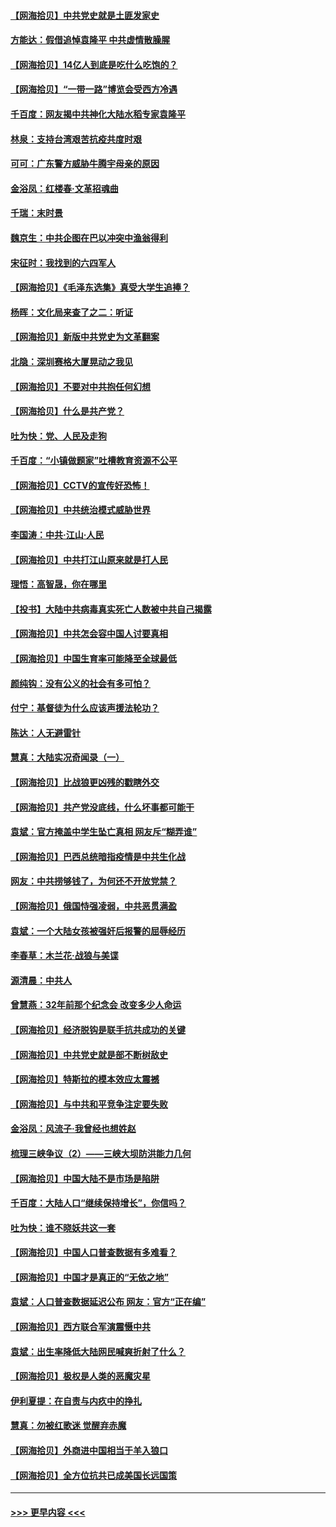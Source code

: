 #### [【网海拾贝】中共党史就是土匪发家史](../pages/nsc993/n12976478.md?t=05261851) 
#### [方能达：假借追悼袁隆平 中共虚情散臊腥](../pages/nsc993/n12976396.md?t=05261851) 
#### [【网海拾贝】14亿人到底是吃什么吃饱的？](../pages/nsc993/n12974125.md?t=05261851) 
#### [【网海拾贝】“一带一路”博览会受西方冷遇](../pages/nsc993/n12971787.md?t=05261851) 
#### [千百度：网友揭中共神化大陆水稻专家袁隆平](../pages/nsc993/n12971733.md?t=05261851) 
#### [林泉：支持台湾艰苦抗疫共度时艰](../pages/nsc993/n12971350.md?t=05261851) 
#### [可可：广东警方威胁牛腾宇母亲的原因](../pages/nsc993/n12971100.md?t=05261851) 
#### [金浴凤：红楼春·文革招魂曲](../pages/nsc993/n12970354.md?t=05261851) 
#### [千瑞：末时景](../pages/nsc993/n12970337.md?t=05261851) 
#### [魏京生：中共企图在巴以冲突中渔翁得利](../pages/nsc993/n12970286.md?t=05261851) 
#### [宋征时：我找到的六四军人](../pages/nsc993/n12970213.md?t=05261851) 
#### [【网海拾贝】《毛泽东选集》真受大学生追捧？](../pages/nsc993/n12968779.md?t=05261851) 
#### [杨晖：文化局来查了之二：听证](../pages/nsc993/n12966528.md?t=05261851) 
#### [【网海拾贝】新版中共党史为文革翻案](../pages/nsc993/n12967526.md?t=05261851) 
#### [北隐：深圳赛格大厦晃动之我见](../pages/nsc993/n12967393.md?t=05261851) 
#### [【网海拾贝】不要对中共抱任何幻想](../pages/nsc993/n12965222.md?t=05261851) 
#### [【网海拾贝】什么是共产党？](../pages/nsc993/n12962781.md?t=05261851) 
#### [吐为快：党、人民及走狗](../pages/nsc993/n12962747.md?t=05261851) 
#### [千百度：“小镇做题家”吐槽教育资源不公平](../pages/nsc993/n12962705.md?t=05261851) 
#### [【网海拾贝】CCTV的宣传好恐怖！](../pages/nsc993/n12959984.md?t=05261851) 
#### [【网海拾贝】中共统治模式威胁世界](../pages/nsc993/n12957622.md?t=05261851) 
#### [李国涛：中共‧江山‧人民](../pages/nsc993/n12957502.md?t=05261851) 
#### [【网海拾贝】中共打江山原来就是打人民](../pages/nsc993/n12954345.md?t=05261851) 
#### [理悟：高智晟，你在哪里](../pages/nsc993/n12953115.md?t=05261851) 
#### [【投书】大陆中共病毒真实死亡人数被中共自己揭露](../pages/nsc993/n12953050.md?t=05261851) 
#### [【网海拾贝】中共怎会容中国人讨要真相](../pages/nsc993/n12952161.md?t=05261851) 
#### [【网海拾贝】中国生育率可能降至全球最低](../pages/nsc993/n12948793.md?t=05261851) 
#### [颜纯钩：没有公义的社会有多可怕？](../pages/nsc993/n12947626.md?t=05261851) 
#### [付宁：基督徒为什么应该声援法轮功？](../pages/nsc993/n12947233.md?t=05261851) 
#### [陈达：人无避雷针](../pages/nsc993/n12947098.md?t=05261851) 
#### [慧真：大陆实况奇闻录（一）](../pages/nsc993/n12945811.md?t=05261851) 
#### [【网海拾贝】比战狼更凶残的戳瞎外交](../pages/nsc993/n12945717.md?t=05261851) 
#### [【网海拾贝】共产党没底线，什么坏事都可能干](../pages/nsc993/n12942090.md?t=05261851) 
#### [袁斌：官方掩盖中学生坠亡真相 网友斥“糊弄谁”](../pages/nsc993/n12942029.md?t=05261851) 
#### [【网海拾贝】巴西总统暗指疫情是中共生化战](../pages/nsc993/n12938999.md?t=05261851) 
#### [网友：中共捞够钱了，为何还不开放党禁？](../pages/nsc993/n12938952.md?t=05261851) 
#### [【网海拾贝】俄国恃强凌弱，中共恶贯满盈](../pages/nsc993/n12936626.md?t=05261851) 
#### [袁斌：一个大陆女孩被强奸后报警的屈辱经历](../pages/nsc993/n12936547.md?t=05261851) 
#### [李春草：木兰花·战狼与美谍](../pages/nsc993/n12935995.md?t=05261851) 
#### [源清晨：中共人](../pages/nsc993/n12935589.md?t=05261851) 
#### [曾慧燕：32年前那个纪念会 改变多少人命运](../pages/nsc993/n12934233.md?t=05261851) 
#### [【网海拾贝】经济脱钩是联手抗共成功的关键](../pages/nsc993/n12934176.md?t=05261851) 
#### [【网海拾贝】中共党史就是部不断树敌史](../pages/nsc993/n12932844.md?t=05261851) 
#### [【网海拾贝】特斯拉的模本效应太震撼](../pages/nsc993/n12925626.md?t=05261851) 
#### [【网海拾贝】与中共和平竞争注定要失败](../pages/nsc993/n12923326.md?t=05261851) 
#### [金浴凤：风流子‧我曾经也想姓赵](../pages/nsc993/n12920911.md?t=05261851) 
#### [梳理三峡争议（2）——三峡大坝防洪能力几何](../pages/nsc993/n12920173.md?t=05261851) 
#### [【网海拾贝】中国大陆不是市场是陷阱](../pages/nsc993/n12920143.md?t=05261851) 
#### [千百度：大陆人口“继续保持增长”，你信吗？](../pages/nsc993/n12918946.md?t=05261851) 
#### [吐为快：谁不晓妖共这一套](../pages/nsc993/n12918941.md?t=05261851) 
#### [【网海拾贝】中国人口普查数据有多难看？](../pages/nsc993/n12917822.md?t=05261851) 
#### [【网海拾贝】中国才是真正的“无依之地”](../pages/nsc993/n12915845.md?t=05261851) 
#### [袁斌：人口普查数据延迟公布 网友：官方“正在编”](../pages/nsc993/n12915748.md?t=05261851) 
#### [【网海拾贝】西方联合军演震慑中共](../pages/nsc993/n12913466.md?t=05261851) 
#### [袁斌：出生率降低大陆网民喊爽折射了什么？](../pages/nsc993/n12913365.md?t=05261851) 
#### [【网海拾贝】极权是人类的恶魔灾星](../pages/nsc993/n12910697.md?t=05261851) 
#### [伊利夏提：在自责与内疚中的挣扎](../pages/nsc993/n12910493.md?t=05261851) 
#### [慧真：勿被红歌迷 觉醒弃赤魔](../pages/nsc993/n12910485.md?t=05261851) 
#### [【网海拾贝】外商进中国相当于羊入狼口](../pages/nsc993/n12908274.md?t=05261851) 
#### [【网海拾贝】全方位抗共已成美国长远国策](../pages/nsc993/n12906878.md?t=05261851) 

----
#### [ >>> 更早内容 <<< ](../indexes/nsc993-earlier.md)
